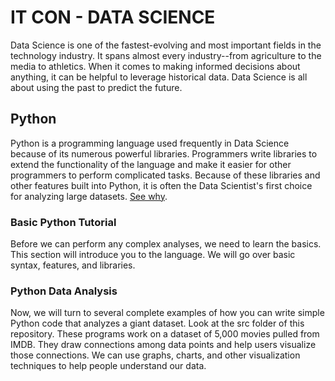 # IT CON - DATA SCIENCE

Data Science is one of the fastest-evolving and most important fields in the technology industry.  It spans almost every industry--from agriculture to the media to athletics.  When it comes to making informed decisions about anything, it can be helpful to leverage historical data.  Data Science is all about using the past to predict the future.

## Python

Python is a programming language used frequently in Data Science because of its numerous powerful libraries.  Programmers write libraries to extend the functionality of the language and make it easier for other programmers to perform complicated tasks.  Because of these libraries and other features built into Python, it is often the Data Scientist's first choice for analyzing large datasets.  [See why](https://www.stat.washington.edu/~hoytak/blog/whypython.html).

### Basic Python Tutorial

Before we can perform any complex analyses, we need to learn the basics.  This section will introduce you to the language.  We will go over basic syntax, features, and libraries.

### Python Data Analysis

Now, we will turn to several complete examples of how you can write simple Python code that analyzes a giant dataset.  Look at the src folder of this repository.  These programs work on a dataset of 5,000 movies pulled from IMDB.  They draw connections among data points and help users visualize those connections.  We can use graphs, charts, and other visualization techniques to help people understand our data.
